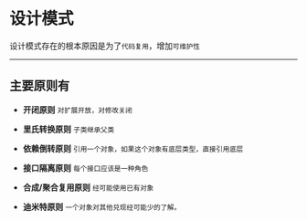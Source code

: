 # 设计模式

设计模式存在的根本原因是为了`代码复用`，增加`可维护性`

---

## 主要原则有
- **开闭原则**
`对扩展开放，对修改关闭`

- **里氏转换原则**
`子类继承父类`

- **依赖倒转原则**
`引用一个对象，如果这个对象有底层类型，直接引用底层`

- **接口隔离原则**
`每个接口应该是一种角色`

- **合成/聚合复用原则**
`经可能使用已有对象`

- **迪米特原则**
`一个对象对其他兑现经可能少的了解。`